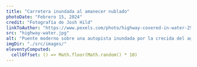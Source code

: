 ```yaml
---
title: "Carretera inundada al amanecer nublado"
photoDate: "Febrero 15, 2024"
credit: "Fotografía de Josh Hild"
linkToAuthor: "https://www.pexels.com/photo/highway-covered-in-water-2524368/"
src: "highway-water.jpg"
alt: "Puente moderno sobre una autopista inundada por la crecida del agua"
imgDir: "./src/images/"
eleventyComputed:
  cellOffset: () => Math.floor(Math.random() * 10)
---
```

